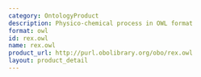 ```yaml
---
category: OntologyProduct
description: Physico-chemical process in OWL format
format: owl
id: rex.owl
name: rex.owl
product_url: http://purl.obolibrary.org/obo/rex.owl
layout: product_detail
---
```

